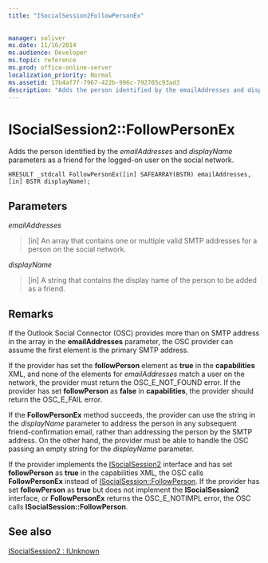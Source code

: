 ```yaml
---
title: "ISocialSession2FollowPersonEx"
 
 
manager: soliver
ms.date: 11/16/2014
ms.audience: Developer
ms.topic: reference
ms.prod: office-online-server
localization_priority: Normal
ms.assetid: 17b4af7f-7967-422b-996c-792705c93ad3
description: "Adds the person identified by the emailAddresses and displayName parameters as a friend for the logged-on user on the social network."
---
```


# ISocialSession2::FollowPersonEx

Adds the person identified by the  _emailAddresses_ and  _displayName_ parameters as a friend for the logged-on user on the social network. 
  
```
HRESULT _stdcall FollowPersonEx([in] SAFEARRAY(BSTR) emailAddresses, [in] BSTR displayName);
```

## Parameters

 _emailAddresses_
  
> [in] An array that contains one or multiple valid SMTP addresses for a person on the social network.
    
 _displayName_
  
> [in] A string that contains the display name of the person to be added as a friend.
    
## Remarks

If the Outlook Social Connector (OSC) provides more than on SMTP address in the array in the **emailAddresses** parameter, the OSC provider can assume the first element is the primary SMTP address. 
  
If the provider has set the **followPerson** element as **true** in the **capabilities** XML, and none of the elements for  _emailAddresses_ match a user on the network, the provider must return the OSC_E_NOT_FOUND error. If the provider has set **followPerson** as **false** in **capabilities**, the provider should return the OSC_E_FAIL error. 
  
If the **FollowPersonEx** method succeeds, the provider can use the string in the  _displayName_ parameter to address the person in any subsequent friend-confirmation email, rather than addressing the person by the SMTP address. On the other hand, the provider must be able to handle the OSC passing an empty string for the  _displayName_ parameter. 
  
If the provider implements the [ISocialSession2](isocialsession2iunknown.md) interface and has set **followPerson** as **true** in the capabilities XML, the OSC calls **FollowPersonEx** instead of [ISocialSession::FollowPerson](isocialsession-followperson.md). If the provider has set **followPerson** as **true** but does not implement the **ISocialSession2** interface, or **FollowPersonEx** returns the OSC_E_NOTIMPL error, the OSC calls **ISocialSession::FollowPerson**.
  
## See also



[ISocialSession2 : IUnknown](isocialsession2iunknown.md)

